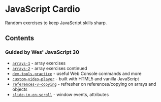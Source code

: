 # JavaScript Cardio
Random exercises to keep JavaScript skills sharp.

## Contents

### Guided by Wes' JavaScript 30
* [`arrays-1`](arrays-1) - array exercises
* [`arrays-2`](arrays-2) - array exercises continued
* [`dev-tools-practice`](dev-tools-practice) - useful Web Console commands and more
* [`custom-video-player`](custom-video-player) - built with HTML5 and vanilla JavaScript
* [`references-v-copying`](references-v-copying) - refresher on references/copying on arrays and objects
* [`slide-in-on-scroll`](slide-in-on-scroll) - window events, attributes
